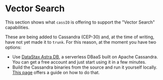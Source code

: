 # Vector Search

This section shows what `cassIO` is offering to support
the "Vector Search" capabilities.

These are being added to Cassandra (CEP-30) and,
at the time of writing, have not yet made it to `trunk`.
For this reason, at the moment you have two options:

- Use [DataStax Astra DB](https://astra.datastax.com/), a serverless DBaaS built on Apache Cassandra. You can get a free account and just start using it in a few minutes.
- Build the Cassandra binaries from the source and run it yourself locally. [This page](/local_db_setup) offers a guide on how to do that.
